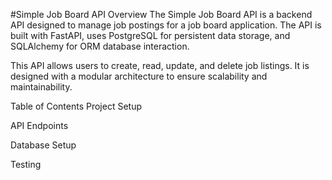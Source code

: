 #Simple Job Board API
Overview
The Simple Job Board API is a backend API designed to manage job postings for a job board application. The API is built with FastAPI, uses PostgreSQL for persistent data storage, and SQLAlchemy for ORM database interaction.

This API allows users to create, read, update, and delete job listings. It is designed with a modular architecture to ensure scalability and maintainability.

Table of Contents
Project Setup

API Endpoints

Database Setup

Testing
